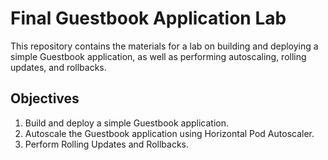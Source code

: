 # Final Guestbook Application Lab

This repository contains the materials for a lab on building and deploying a simple Guestbook application, as well as performing autoscaling, rolling updates, and rollbacks.

## Objectives

1. Build and deploy a simple Guestbook application.
2. Autoscale the Guestbook application using Horizontal Pod Autoscaler.
3. Perform Rolling Updates and Rollbacks.